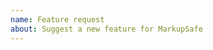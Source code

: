 ```yaml
---
name: Feature request
about: Suggest a new feature for MarkupSafe
---
```


<!--
Replace this comment with a description of what the feature should do.
Include details such as links to relevant specs or previous discussions.
-->

<!--
Replace this comment with an example of the problem which this feature
would resolve. Is this problem solvable without changes to MarkupSafe?
-->

